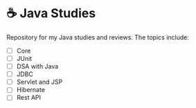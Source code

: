 # ☕ Java Studies
Repository for my Java studies and reviews. The topics include:
- [ ] Core
- [ ] JUnit
- [ ] DSA with Java
- [ ] JDBC
- [ ] Servlet and JSP
- [ ] Hibernate
- [ ] Rest API
